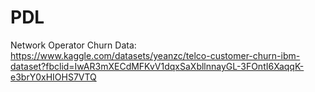 # PDL
Network Operator Churn
Data:
https://www.kaggle.com/datasets/yeanzc/telco-customer-churn-ibm-dataset?fbclid=IwAR3mXECdMFKvV1dqxSaXbllnnayGL-3FOntI6XaqqK-e3brY0xHIOHS7VTQ
